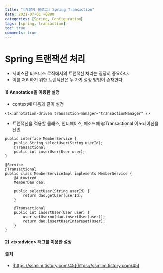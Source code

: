 ```yaml
---
title: "[개발자 블로그] Spring Transaction"
date: 2021-07-01 +0800
categories: [Spring, Configuration]
tags: [spring, transaction]
toc: true
comments: true
---
```


# Spring 트랜잭션 처리
- 서비스단 비즈니스 로직에서의 트랜잭션 처리는 굉장히 중요하다.<br>
- 이를 처리하기 위한 트랜잭션은 두 가지 설정 방법이 존재한다.<br>

#### 1) Annotation을 이용한 설정<br>
- context에 다음과 같이 설정

~~~
<tx:annotation-driven transaction-manager="transactionManager" />
~~~

- 트랜잭션을 적용할 클래스, 인터페이스, 메소드에 @Transactional 어노테이션을 선언

~~~
public interface MemberService {
	public String selectUser(String userId);
	@Transactional
	public int inserUser(User user);
}

@Service
@Transactional
public class MemberServiceImpl implements MemberService {
	@Autowired
	MemberDao dao;
	
	public selectUser(String userId) {
		return dao.getUser(userId);
	}
	
	@Transactional
	public int insertUser(User user) {
		user.setUserno(dao.insertUser(user));
		return dao.insertUserIntereset(user);
	}
}
~~~ 

#### 2) &lt;tx:advice&gt; 태그를 이용한 설정

#### 출처
- [https://ssmlim.tistory.com/45](https://ssmlim.tistory.com/45)
